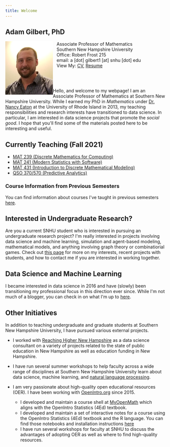 ```yaml
---
title: Welcome
---
```


## Adam Gilbert, PhD

<img src="/SiteFiles/face.jpg" align="left" width=150>&nbsp; &nbsp;Associate Professor of Mathematics<br/>
&nbsp; &nbsp;Southern New Hampshire University<br/>
&nbsp; &nbsp;Office: Robert Frost 215<br/>
&nbsp; &nbsp;email: a [dot] gilbert1 [at] snhu [dot] edu <br/>
&nbsp; &nbsp;View My: [CV](https://drive.google.com/file/d/1MNpH4Z8H4rLJdybj7ntwOpgCtoPCQPg2/view?usp=sharing), <a href="https://agmath.github.io/SiteFiles/GilbertResume.html" title="Resume">Resume</a>

<br/><br/>

Hello, and welcome to my webpage! I am an Associate Professor of Mathematics at Southern New Hampshire University. 
While I earned my PhD in *Mathematics* under [Dr. Nancy Eaton](http://www.math.uri.edu/~eaton/) at the 
University of Rhode Island in 2013, my teaching responsibilities and research interests have transitioned 
to data science. In particular, I am interested in data science projects that promote the *social good*. I hope 
that you'll find some of the materials posted here to be interesting and useful.
  
## Currently Teaching (Fall 2021)

+ [MAT 239 (Discrete Mathematics for Computing)](DiscreteForComputing.md)
+ [MAT 241 (Modern Statistics with Software)](StatsWithR.md)
+ [MAT 431 (Introduction to Discrete Mathematical Modeling)](DiscreteModeling.md)
+ [QSO 370/570 (Predictive Analytics)](PredictiveAnalytics.md)

### Course Information from Previous Semesters

You can find information about courses I've taught in previous semesters [here](OldCourses.md).

## Interested in Undergraduate Research?

Are you a current SNHU student who is interested in pursuing an undergraduate research project?
I'm really interested in projects involving data science and machine learning, simulation and
agent-based modeling, mathematical models, and anything involving graph theory or combinatiorial
games. Check out [this page](UGRmentor.md) for more on my interests, recent projects with students,
and how to contact me if you are interested in working together.

## Data Science and Machine Learning

I became interested in data science in 2016 and have (slowly) been transitioning my professional focus in 
this direction ever since. While I'm not much of a blogger, you can check in on what I'm up to 
[here](MyDSjourney.md).

## Other Initiatives

In addition to teaching undergraduate and graduate students at Southern New Hampshire University, I have pursued various external projects.

  + I worked with [Reaching Higher New Hampshire](https://reachinghighernh.org/) as a data science consultant on a variety of projects related to the state of public education in New Hampshire as well as education funding in New Hampshire.
  + I have run several summer workshops to help faculty across a wide range of disciplines at Southern New Hampshire University learn about data science, machine learning, and [natural language processing](https://agmath.github.io/FacultyUpskilling/).
  + I am very passionate about high-quality open educational resources (OER). I have been working with [OpenIntro.org](https://www.openintro.org/) since 2015. 
 
    + I developed and maintain a course shell at [MyOpenMath](https://www.myopenmath.com/) which aligns with the OpenIntro Statistics (4Ed) textbook.
    + I developed and maintain a set of interactive notes for a course using the OpenIntro Statistics (4Ed) textbook and the R language. You can find those notebooks and installation instructions [here](https://github.com/agmath/AppliedStatsInteractive)
    + I have run several workshops for faculty at SNHU to discuss the advantages of adopting OER as well as where to find high-quality resources. 
